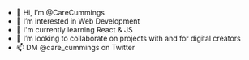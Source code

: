 - 👋 Hi, I’m @CareCummings
- 👀 I’m interested in Web Development
- 🌱 I'm currently learning React & JS
- 💞️ I’m looking to collaborate on projects with and for digital creators
- 📫 DM @care_cummings on Twitter

<!---
carriepeters/carriepeters is a ✨ special ✨ repository because its `README.md` (this file) appears on your GitHub profile.
You can click the Preview link to take a look at your changes.
--->
